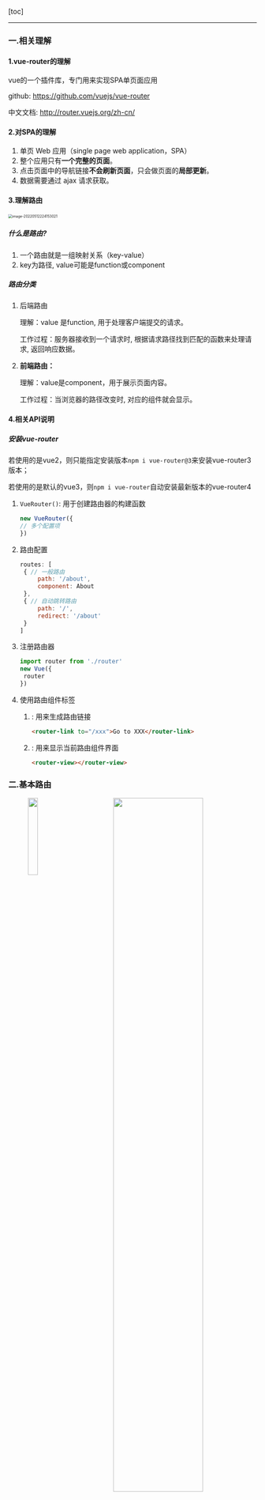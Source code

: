[toc]

---

### 一.相关理解

#### 1.vue-router的理解

vue的一个插件库，专门用来实现SPA单页面应用

github: https://github.com/vuejs/vue-router

中文文档: http://router.vuejs.org/zh-cn/

 #### 2.对SPA的理解

1. 单页 Web 应用（single page web application，SPA）
2. 整个应用只有**一个完整的页面**。 
3. 点击页面中的导航链接**不会刷新页面**，只会做页面的**局部更新**。 
4. 数据需要通过 ajax 请求获取。

#### 3.理解路由

<img src="https://raw.githubusercontent.com/zhedieya/MyPics/main/typora-img/image-20220512224153021.png" alt="image-20220512224153021" style="zoom:50%;" />

##### 什么是路由? 

1. 一个路由就是一组映射关系（key-value）
1. key为路径, value可能是function或component 

##### 路由分类

1. 后端路由

   理解：value 是function, 用于处理客户端提交的请求。

   工作过程：服务器接收到一个请求时, 根据请求路径找到匹配的函数来处理请求, 返回响应数据。

2. **前端路由：** 

   理解：value是component，用于展示页面内容。 

   工作过程：当浏览器的路径改变时, 对应的组件就会显示。



#### 4.相关API说明

##### 安装vue-router

若使用的是vue2，则只能指定安装版本`npm i vue-router@3`来安装vue-router3版本；

若使用的是默认的vue3，则`npm i vue-router`自动安装最新版本的vue-router4

1. `VueRouter()`: 用于创建路由器的构建函数

   ```js
   new VueRouter({
   // 多个配置项
   })
   ```

   

2. 路由配置

   ```js
   routes: [
   	{ // 一般路由
   		path: '/about',
   		component: About
   	},
   	{ // 自动跳转路由
   		path: '/',
   		redirect: '/about'
   	}
   ]
   ```



3. 注册路由器

   ```js
   import router from './router'
   new Vue({
   	router
   })
   ```

   

4. 使用路由组件标签

   1. <router-link>: 用来生成路由链接

      ```html
      <router-link to="/xxx">Go to XXX</router-link>
      ```

   2. <router-view>: 用来显示当前路由组件界面

      ```html
      <router-view></router-view>
      ```
   
   





### 二.基本路由

<center class="half">
    <img src="/Users/owsl/Library/Application Support/typora-user-images/image-20220320151518895.png" width="20%" align="left"/>
    <img src="/Users/owsl/Desktop/works/mynotes/图/20210223221811149.gif" width="60%"/>
</center>
定义路由器规则 `src/router/index.js`

```js
//该文件用于创建整个应用的路由器
import VueRouter from "vue-router"

import Home from "../pages/Home.vue"
import About from "../pages/About.vue"p 

//创建并暴露一个路由器
export default new VueRouter({
  routes: [
    {
      path: "/about",
      component: About,
    },
    {
      path: "/Home",
      component: Home,
    },
  ],
});
```

##### 注册路由器 `main.js`

```js
import Vue from "vue";
import App from "./App.vue";

//引入vue-router
import VueRouter from "vue-router";
Vue.config.productionTip = false;

//引入路由器
import router from "./router/index";
//应用插件
Vue.use(VueRouter);
new Vue({
  render: (h) => h(App),
  router: router,
}).$mount("#app");
```

##### 应用组件`App.vue`

```html
<template>
    <div>
        <div>
            <div class="row">
                <div class="col-xs-offset-2 col-xs-8">
                    <div class="page-header">
                        <h2>Vue Router Demo</h2>
                    </div>
                </div>
            </div>
            <div class="row">
                <div class="col-xs-2 col-xs-offset-2">
                    <div class="list-group">
                        <!-- 原始html中使用a标签实现页面跳转 -->
                        <!-- <a class="list-group-item" href="./about.html">About</a>
                        <a class="list-group-item active" href="./home.html">Home</a> -->

                        <!-- Vue中借助router-link标签实现路由的切换 -->
                        <router-link class="list-group-item" active-class='active' to="/about">About</router-link>
                        <router-link class="list-group-item" active-class='active' to="/home">Home</router-link>
                    </div>
                </div>
                <div class="col-xs-6">
                    <div class="panel">
                        <div class="panel-body">
                            <!-- 指定组件的呈现位置 -->
                            <router-view></router-view>
                        </div>
                    </div>
                </div>
            </div>
        </div>
    </div>
</template>
```



##### 总结

编写使用路由的3 步

1. 定义路由组件
2. 注册路由
3. 使用路由

```html
<router-link>
<router-view>
```

##### 几个注意点

路由组件通常存放在pages文件夹，一般组件通常存放在components文件夹。

通过切换，“隐藏”了的路由组件，默认是被销毁掉的，需要的时候再去挂载。

每个组件都有自己的`$route`属性，里面存储着自己的路由信息。

整个应用只有一个router，可以通过组件的`$router`属性获取到。

### 三.嵌套路由(多级路由)

<center class="half">
    <img src="/Users/ethereal_/Library/Application Support/typora-user-images/image-20220304213259955.png" width="0%" align="left"/>
    <img src="/Users/owsl/Desktop/works/mynotes/图/20210225152900993.gif" width="50%"/>
</center>


##### 配置嵌套路由规则，使用children配置项：

```js
import Vue from 'vue'
import Router from 'vue-router'

import About from '../pages/About'
import Home from '../pages/Home'
import News from '../pages/News'
import Message from '../pages/Message'

Vue.use(Router)

export default new Router({
  routes: [
    {
      path: '/about',
      component: About
    },
    {
      path: '/home',
      component: Home,
      children: [
        {
          path: '/home/news', //完整写法
          component: News
        },
        {
          path: 'message', // 简化写法
          component: Message
        },
        { //设置默认显示
          path: '',
          redirect: '/home/news'
        }
      ]
    },
    { //设置默认显示
      path: '/',
      redirect: '/about'
    }
  ]
})

```

##### 嵌套的组件

```vue
<template>
	<div>
		<h2>Home组件内容</h2>
		<div>
			<ul class="nav nav-tabs">
				<li>
					<router-link to="/Home/News" active-class="active">News</router-link>
				</li>
				<li>
					<router-link to="/Home/Message" active-class="active">Message</router-link>
				</li>
			</ul>
			<router-view></router-view>
		</div>
	</div>
</template>

```

跳转（要写完整路径）：

```html
   <router-link to="/home/news">News</router-link>
```



##### 命名路由

作用：可以简化路由的跳转。

```js
 {
      path: "/Home",
      component: Home,
      children: [
        {
          path: "News",
          component: News,
        },
        {
          path: "Message",
          component: Message,
          children: [
            {
              //命名路由
              name:'detail',
              path: "Detail",
              component: Detail,
            },
          ],
        },
      ],
    },
```

简化跳转

```html
      <!--简化前，需要写完整的路径 -->
      <router-link to="/demo/test/welcome">跳转</router-link>
      
      <!--简化后，直接通过名字跳转 -->
      <router-link :to="{name:'hello'}">跳转</router-link>
      
      <!--简化写法配合传递参数 -->
      <router-link 
      	:to="{
      		name:'hello',
      		query:{
      		  id:666,
            title:'你好'
      		}
      	}"
      >跳转</router-link>

```



### 四.向路由组件传递数据

#### 1.路由的query参数

传递参数

```html
 <li v-for="message in messages" :key="message.id">
      <!-- 跳转路由并携带query参数，to的字符串写法 -->
     <router-link :to="`/Home/Message/Detail?id=${message.id}&title=${message.title}`" class-active="active">  
       {{message.title}}
     </router-link>
   
     <!-- 跳转路由并携带query参数，to的对象写法 -->
     <router-link :to="{
      path:'/Home/Message/Detail',
      query:{
        id:message.id,
        title:message.title,
     }
    }">
  {{message.title}}
    </router-link>
</li>
```

接收参数

```js
   $route.query.id
   $route.query.title
```



#### 2.路由的params参数

配置路由，声明接收params参数

```js
   {
      path: "/Home",
      component: Home,
      children: [
        {
          path: "News",
          component: News,
        },
        {
          path: "Message",
          component: Message,
          children: [
            {
              name:'detail',
              path: "Detail/:id/:title",
              component: Detail,
            },
          ],
        },
      ],
    },
```

传递参数

```html
  <li v-for="message in messages" :key="message.id">
       <!-- 跳转路由并携带params参数，to的字符串写法 -->
       <router-link :to="`/Home/Message/Detail/${message.id}/${message.title}`">
               {{message.title}}
        </router-link>
    
       <!-- 跳转路由并携带params参数，to的对象写法 -->
       <router-link :to="{
          name:'detail',
          params:{
            id:message.id,
            title:message.title,
         }
        }">
          {{message.title}}
       </router-link>
   </li>
```

> 特别注意：路由携带params参数时，若使用to的对象写法，则不能使用path配置项，必须使用name配置！

接收参数

```js
   $route.params.id
   $route.params.title
```



#### 3.路由的props配置

作用：让路由组件更方便的收到参数，配合query或者params使用

```js
{
    name: "detail",
   // path: "Detail/:id/:title",
    path:'Detail',
    component: Detail,
   //props的第一种写法，值为对象，该对象中的所有key-value都会以props的形式传给Detail组件
    props: {a:1,b:'hello'},

   //props的第二种写法，值为布尔值，若布尔值为真，就会把该路由组件收到的所有params参数，以props形式传给detail组件
    props: true,

   //props的第三种写法，值为函数,适用于query
    props($route) {
    return { id: $route.query.id, title: $route.query.title };
   },
},
```

> Detail.vue

```html
<template>
    <ul>
        <li>消息编号：{{id}}</li>
        <li>消息标题：{{title}}</li>
    </ul>
</template>
<script>
    export default {
        name: 'Detail',
        props: ['id', 'title'],
    }
</script>
```



####  `<router-link>`的replace属性

作用：控制路由跳转时操作浏览器历史记录的模式

浏览器的历史记录有两种写入方式：分别为push和replace，push是追加历史记录，replace是替换当前记录。路由跳转时候默认为push

如何开启replace模式：`<router-link replace .......>News</router-link>`



### 五.编程式路由导航

> 作用：不借助<router-link>实现路由跳转，让路由跳转更加灵活

#### 相关API

`this.$router.push(path)`: 相当于点击路由链接(可以返回到当前路由界面)
`this.$router.replace(path)`: 用新路由替换当前路由(不可以返回到当前路由界面)
`this.$router.back()`: 请求(返回)上一个记录路由
`this.$router.go(-1)`: 请求(返回)上一个记录路由
`this.$router.go(1)`: 请求下一个记录路由



#### 具体编码

```js
   //$router的两个API
   this.$router.push({
   	name:'detail',
   		params:{
   			id:xxx,
   			title:xxx
   		}
   })
   
   this.$router.replace({
   	name:'detail',
   		params:{
   			id:xxx,
   			title:xxx
   		}
   })
   this.$router.forward() //前进
   this.$router.back() //后退
   this.$router.go() //可前进也可后退
```





### 六.缓存路由组件

#### 理解
默认情况下, 被切换的路由组件对象会死亡释放, 再次回来时是重新创建的

如果可以缓存路由组件对象, 可以提高用户体验

作用：让不展示的路由组件保持挂载，不被销毁。

#### 具体编码：

  ```html
  <!-- include里包含的是你想要缓存的组件名 -->
  <keep-alive include="News"> 
         <router-view></router-view>
  </keep-alive>
  <!-- 缓存多个组件的写法 -->
  <keep-alive :include="['News','Message']">
  				<router-view></router-view>
  </keep-alive>
  ```



### 七.两个新的生命周期钩子
作用：路由组件所独有的两个钩子，用于捕获路由组件的激活状态。

具体名字：

activated路由组件被激活时触发。

deactivated路由组件失活时触发。

```vue
<script>
    export default {
        name: 'News',
        data() {
            return {
                newArrs: ['cyk', 'xyh', 'pubg'],
                opacity: 1,
            }
        },
        activated() {
            console.log('News组件被激活了');
            this.timer =setInterval(() => {  
                console.log('object');
                this.opacity -= 0.01;
                if (this.opacity <= 0) {
                    this.opacity = 1;
                }
            }, 20);
        },
        deactivated() {
            console.log('News组件失活了');
            clearInterval(this.timer)
        },
    }
</script>
```



### 八.路由守卫
> 作用：对路由进行权限控制

#### 分类：

全局守卫、独享守卫、组件内守卫

#### 全局守卫:

```js
//全局前置守卫：初始化时执行、每次路由切换前执行
router.beforeEach((to, from, next) => {
  console.log("beforeEach", to, from);
  if (to.meta.isAuth) {
    //判断当前路由是否需要进行权限控制
    if (localStorage.getItem("school") === "atguigu") {
      //权限控制的具体规则
      next(); //放行
    } else {
      alert("暂无权限查看");
      // next({name:'guanyu'})
    }
  } else {
    next(); //放行
  }
});

//全局后置守卫：初始化时执行、每次路由切换后执行
router.afterEach((to, from) => {
  console.log("afterEach", to, from);
  if (to.meta.title) {
    document.title = to.meta.title; //修改网页的title
  } else {
    document.title = "vue_test";
  }
});
```

设置meta属性,可以在路由导航守卫跳转的时候判断有没有这个信息,如果有,就允许跳转

```js
const router = new VueRouter({
  routes: [ 
       {   
         path: "News",
         component: News,
         meta: {
           isAuth: false,
        },
    },
 ]
})
```



#### 独享路由守卫

```js
beforeEnter(to,from,next){
  console.log('beforeEnter',to,from)
  if(to.meta.isAuth){ //判断当前路由是否需要进行权限控制
    if(localStorage.getItem('school') === 'atguigu'){
      next()
    }else{
      alert('暂无权限查看')
      // next({name:'guanyu'})
    }
  }else{
    next()
  }
}
```



#### 组件内守卫

```js
//进入守卫：通过路由规则，进入该组件时被调用
beforeRouteEnter (to, from, next) {
},
//离开守卫：通过路由规则，离开该组件时被调用
beforeRouteLeave (to, from, next) {
}

```





### 九.路由器的两种工作模式

1. 对于一个url来说，什么是hash值？—— #及其后面的内容就是hash值。

2. hash值不会包含在 HTTP 请求中，即：hash值不会带给服务器。

3. hash模式：

   地址中永远带着#号，不美观 。

   若以后将地址通过第三方手机app分享，若app校验严格，则地址会被标记为不合法。

   兼容性较好。

4. history模式：

   地址干净，美观 。

   兼容性和hash模式相比略差。

   应用部署上线时需要后端人员支持，解决刷新页面服务端404的问题。

